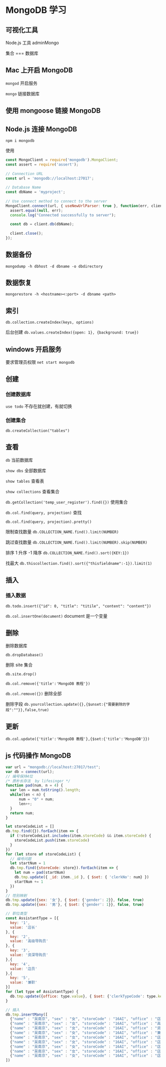 # MongoDB 学习

## 可视化工具

Node.js 工具 adminMongo

集合 === 数据库

## Mac 上开启 MongoDB

`mongod` 开启服务

`mongo` 链接数据库

## 使用 mongoose 链接 MongoDB

## Node.js 连接 MongoDB

`npm i mongodb`

使用
```js
const MongoClient = require('mongodb').MongoClient;
const assert = require('assert');
 
// Connection URL
const url = 'mongodb://localhost:27017';
 
// Database Name
const dbName = 'myproject';
 
// Use connect method to connect to the server
MongoClient.connect(url, { useNewUrlParser: true }, function(err, client) {
  assert.equal(null, err);
  console.log("Connected successfully to server");
 
  const db = client.db(dbName);
 
  client.close();
});
```

## 数据备份
`mongodump -h dbhost -d dbname -o dbdirectory`

## 数据恢复

`mongorestore -h <hostname><:port> -d dbname <path>`

## 索引

`db.collection.createIndex(keys, options)`

后台创建
`db.values.createIndex({open: 1}, {background: true})`

## windows 开启服务

要求管理员权限
`net start mongodb`

## 创建

### 创建数据库

`use todo`
不存在就创建，有就切换

### 创建集合

`db.createCollection("tables")`

## 查看

`db`  当前数据库

`show dbs`  全部数据库

`show tables` 查看表

`show collections` 查看集合

`db.getCollection('temp_user_register').find({})` 使用集合

`db.col.find(query, projection)` 查找

`db.col.find(query, projection).pretty()`

限制查找数量
`db.COLLECTION_NAME.find().limit(NUMBER)`

跳过查找数量
`db.COLLECTION_NAME.find().limit(NUMBER).skip(NUMBER)`

排序 1 升序 -1 降序
`db.COLLECTION_NAME.find().sort({KEY:1})`

找最大
`db.thiscollection.find().sort({"thisfieldname":-1}).limit(1)`
## 插入

### 插入数据

`db.todo.insert({"id": 0, "title": "titile", "content": "content"})`

`db.col.insertOne(document)` document 是一个变量

## 删除

删除数据库

`db.dropDatabase()`

删除 site 集合

`db.site.drop()` 

`db.col.remove({'title':'MongoDB 教程'})`

`db.col.remove({})` 删除全部

删除字段
`db.yourcollection.update({},{$unset:{"需要删除的字段":""}},false,true)`

## 更新

`db.col.update({'title':'MongoDB 教程'},{$set:{'title':'MongoDB'}})`

## js 代码操作 MongoDB

```js
var url = "mongodb://localhost:27017/test"; 
var db = connect(url);
// 编号保持4位
/* 质朴长存法  by lifesinger */
function pad(num, n = 4) {
  var len = num.toString().length;
  while(len < n) {
      num = "0" + num;
      len++;
  }
  return num;
}

let storeCodeList = []
db.tmp.find({}).forEach(item => {
  if (!storeCodeList.includes(item.storeCode) && item.storeCode) {
    storeCodeList.push(item.storeCode)
  }
})
for (let store of storeCodeList) {
  // 编号问题
  let startNum = 1
  db.tmp.find({storeCode: store}).forEach(item => {
    let num = pad(startNum)
    db.tmp.update({ _id: item._id }, { $set: { 'clerkNo': num} })
    startNum += 1
  })
}
// 性别映射
db.tmp.update({sex: '女'}, { $set: {'gender': 2}}, false, true)
db.tmp.update({sex: '男'}, { $set: {'gender': 1}}, false, true)

// 职位类型
const AssistantType = [{
  key: '1',
  value: '店长'
}, {
  key: '2',
  value: '高级导购员'
}, {
  key: '3',
  value: '资深导购员'
},{
  key: '4',
  value: '店员'
},{
  key: '5',
  value: '兼职'
}]
for (let type of AssistantType) {
  db.tmp.update({office: type.value}, { $set: {'clerkTypeCode': type.key}}, false, true)
}

// 插入
db.tmp.insertMany([
  {"name" : "吴南京", "sex" : "女", "storeCode" : "16AI", "office" : "店长", "mobile" : "13620081413"},
  {"name" : "吴南京", "sex" : "女", "storeCode" : "16AI", "office" : "高级导购员", "mobile" : "13620081413"},
  {"name" : "吴南京", "sex" : "女", "storeCode" : "16AI", "office" : "资深导购员", "mobile" : "13620081413"},
  {"name" : "吴南京", "sex" : "女", "storeCode" : "16AI", "office" : "兼职", "mobile" : "13620081413"},
  {"name" : "吴南京", "sex" : "女", "storeCode" : "16AI", "office" : "店员", "mobile" : "13620081413"},
  {"name" : "吴南京", "sex" : "女", "storeCode" : "16AI", "office" : "店员", "mobile" : "13620081413"},
  {"name" : "吴南京", "sex" : "女", "storeCode" : "16AI", "office" : "店员", "mobile" : "13620081413"},
  {"name" : "吴南京", "sex" : "女", "storeCode" : "16AI", "office" : "店员", "mobile" : "13620081413"},
  {"name" : "吴南京", "sex" : "女", "storeCode" : "16AI", "office" : "店员", "mobile" : "13620081413"},
])
```